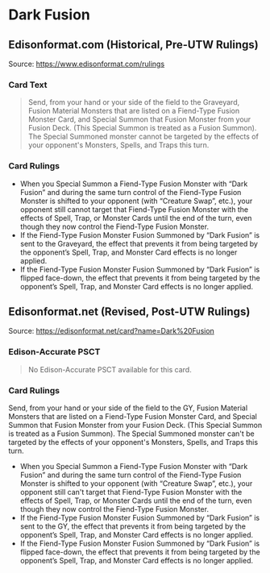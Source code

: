 # Dark Fusion

## Edisonformat.com (Historical, Pre-UTW Rulings)

Source: https://www.edisonformat.com/rulings

### Card Text

> Send, from your hand or your side of the field to the Graveyard, Fusion Material Monsters that are listed on a Fiend-Type Fusion Monster Card, and Special Summon that Fusion Monster from your Fusion Deck. (This Special Summon is treated as a Fusion Summon). The Special Summoned monster cannot be targeted by the effects of your opponent's Monsters, Spells, and Traps this turn.

### Card Rulings

*   When you Special Summon a Fiend-Type Fusion Monster with “Dark Fusion” and during the same turn control of the Fiend-Type Fusion Monster is shifted to your opponent (with “Creature Swap”, etc.), your opponent still cannot target that Fiend-Type Fusion Monster with the effects of Spell, Trap, or Monster Cards until the end of the turn, even though they now control the Fiend-Type Fusion Monster.
*   If the Fiend-Type Fusion Monster Fusion Summoned by “Dark Fusion” is sent to the Graveyard, the effect that prevents it from being targeted by the opponent’s Spell, Trap, and Monster Card effects is no longer applied.
*   If the Fiend-Type Fusion Monster Fusion Summoned by “Dark Fusion” is flipped face-down, the effect that prevents it from being targeted by the opponent’s Spell, Trap, and Monster Card effects is no longer applied.

## Edisonformat.net (Revised, Post-UTW Rulings)

Source: https://edisonformat.net/card?name=Dark%20Fusion

### Edison-Accurate PSCT

> No Edison-Accurate PSCT available for this card.

### Card Rulings

Send, from your hand or your side of the field to the GY, Fusion Material Monsters that are listed on a Fiend-Type Fusion Monster Card, and Special Summon that Fusion Monster from your Fusion Deck. (This Special Summon is treated as a Fusion Summon). The Special Summoned monster can't be targeted by the effects of your opponent's Monsters, Spells, and Traps this turn.
*   When you Special Summon a Fiend-Type Fusion Monster with “Dark Fusion” and during the same turn control of the Fiend-Type Fusion Monster is shifted to your opponent (with “Creature Swap”, etc.), your opponent still can't target that Fiend-Type Fusion Monster with the effects of Spell, Trap, or Monster Cards until the end of the turn, even though they now control the Fiend-Type Fusion Monster.
*   If the Fiend-Type Fusion Monster Fusion Summoned by “Dark Fusion” is sent to the GY, the effect that prevents it from being targeted by the opponent’s Spell, Trap, and Monster Card effects is no longer applied.
*   If the Fiend-Type Fusion Monster Fusion Summoned by “Dark Fusion” is flipped face-down, the effect that prevents it from being targeted by the opponent’s Spell, Trap, and Monster Card effects is no longer applied.
            